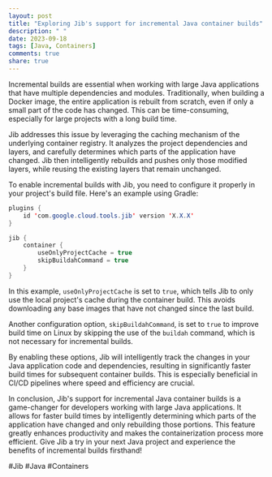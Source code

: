 ```yaml
---
layout: post
title: "Exploring Jib's support for incremental Java container builds"
description: " "
date: 2023-09-18
tags: [Java, Containers]
comments: true
share: true
---
```


Incremental builds are essential when working with large Java applications that have multiple dependencies and modules. Traditionally, when building a Docker image, the entire application is rebuilt from scratch, even if only a small part of the code has changed. This can be time-consuming, especially for large projects with a long build time.

Jib addresses this issue by leveraging the caching mechanism of the underlying container registry. It analyzes the project dependencies and layers, and carefully determines which parts of the application have changed. Jib then intelligently rebuilds and pushes only those modified layers, while reusing the existing layers that remain unchanged.

To enable incremental builds with Jib, you need to configure it properly in your project's build file. Here's an example using Gradle:

```java
plugins {
    id 'com.google.cloud.tools.jib' version 'X.X.X'
}

jib {
    container {
        useOnlyProjectCache = true
        skipBuildahCommand = true
    }
}
```

In this example, `useOnlyProjectCache` is set to `true`, which tells Jib to only use the local project's cache during the container build. This avoids downloading any base images that have not changed since the last build.

Another configuration option, `skipBuildahCommand`, is set to `true` to improve build time on Linux by skipping the use of the `buildah` command, which is not necessary for incremental builds.

By enabling these options, Jib will intelligently track the changes in your Java application code and dependencies, resulting in significantly faster build times for subsequent container builds. This is especially beneficial in CI/CD pipelines where speed and efficiency are crucial.

In conclusion, Jib's support for incremental Java container builds is a game-changer for developers working with large Java applications. It allows for faster build times by intelligently determining which parts of the application have changed and only rebuilding those portions. This feature greatly enhances productivity and makes the containerization process more efficient. Give Jib a try in your next Java project and experience the benefits of incremental builds firsthand!

#Jib #Java #Containers